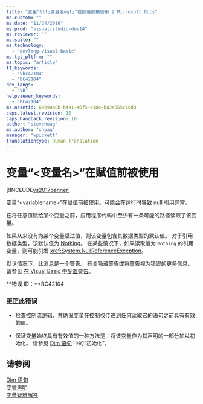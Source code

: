 ```yaml
---
title: "变量“&lt;变量名&gt;”在赋值前被使用 | Microsoft Docs"
ms.custom: ""
ms.date: "11/24/2016"
ms.prod: "visual-studio-dev14"
ms.reviewer: ""
ms.suite: ""
ms.technology: 
  - "devlang-visual-basic"
ms.tgt_pltfrm: ""
ms.topic: "article"
f1_keywords: 
  - "vbc42104"
  - "BC42104"
dev_langs: 
  - "VB"
helpviewer_keywords: 
  - "BC42104"
ms.assetid: 6909aa0b-b4a1-46f5-a18c-ba3e565c1dd8
caps.latest.revision: 10
caps.handback.revision: 10
author: "stevehoag"
ms.author: "shoag"
manager: "wpickett"
translationtype: Human Translation
---
```

# 变量“&lt;变量名&gt;”在赋值前被使用
[!INCLUDE[vs2017banner](../../../csharp/includes/vs2017banner.md)]

变量“\<variablename\>”在赋值前被使用。可能会在运行时导致 null 引用异常。  
  
 在将任意值赋给某个变量之前，应用程序代码中至少有一条可能的路径读取了该变量。  
  
 如果从来没有为某个变量赋过值，则该变量包含其数据类型的默认值。  对于引用数据类型，该默认值为 [Nothing](../../../visual-basic/language-reference/nothing.md)。  在某些情况下，如果读取值为 `Nothing` 的引用变量，则可能引发 <xref:System.NullReferenceException>。  
  
 默认情况下，此消息是一个警告。  有关隐藏警告或将警告视为错误的更多信息，请参见 [在 Visual Basic 中配置警告](/visual-studio/ide/configuring-warnings-in-visual-basic)。  
  
 **错误 ID：**BC42104  
  
### 更正此错误  
  
-   检查控制流逻辑，并确保变量在控制权传递到任何读取它的语句之前具有有效的值。  
  
-   保证变量始终具有有效值的一种方法是：将该变量作为其声明的一部分加以初始化。  请参见 [Dim 语句](../../../visual-basic/language-reference/statements/dim-statement.md) 中的“初始化”。  
  
## 请参阅  
 [Dim 语句](../../../visual-basic/language-reference/statements/dim-statement.md)   
 [变量声明](../../../visual-basic/programming-guide/language-features/variables/variable-declaration.md)   
 [变量疑难解答](../../../visual-basic/programming-guide/language-features/variables/troubleshooting-variables.md)
